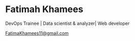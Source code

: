 # Fatimah Khamees
DevOps Trainee | Data scientist  & analyzer| Web developer 
<div id="webaddress">
<a href="FatimaKhamees11@gmail.com">FatimaKhamees11@gmail.com</a>

